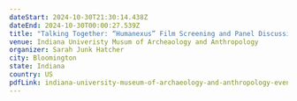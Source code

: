 ```yaml
---
dateStart: 2024-10-30T21:30:14.438Z
dateEnd: 2024-10-30T00:00:27.539Z
title: "Talking Together: “Humanexus” Film Screening and Panel Discussion"
venue: Indiana Univeristy Musum of Archeaology and Anthropology
organizer: Sarah Junk Hatcher
city: Bloomington
state: Indiana
country: US
pdfLink: indiana-university-museum-of-archaeology-and-anthropology-events.pdf
---
```

